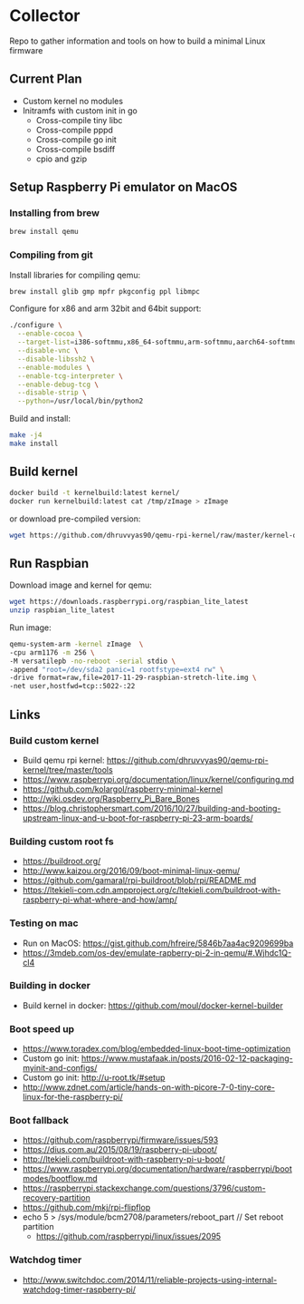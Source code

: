 # Collector

Repo to gather information and tools on how to build a minimal Linux firmware

## Current Plan

* Custom kernel no modules
* Initramfs with custom init in go
  * Cross-compile tiny libc
  * Cross-compile pppd
  * Cross-compile go init
  * Cross-compile bsdiff
  * cpio and gzip

## Setup Raspberry Pi emulator on MacOS

### Installing from brew

``` bash
brew install qemu
```

### Compiling from git

Install libraries for compiling qemu: 

``` bash
brew install glib gmp mpfr pkgconfig ppl libmpc
```

Configure for x86 and arm 32bit and 64bit support:

``` bash
./configure \
  --enable-cocoa \
  --target-list=i386-softmmu,x86_64-softmmu,arm-softmmu,aarch64-softmmu \
  --disable-vnc \
  --disable-libssh2 \
  --enable-modules \
  --enable-tcg-interpreter \
  --enable-debug-tcg \
  --disable-strip \
  --python=/usr/local/bin/python2
```

Build and install:

``` bash
make -j4
make install
```

## Build kernel

``` bash
docker build -t kernelbuild:latest kernel/
docker run kernelbuild:latest cat /tmp/zImage > zImage
```

or download pre-compiled version:

``` bash
wget https://github.com/dhruvvyas90/qemu-rpi-kernel/raw/master/kernel-qemu-4.4.34-jessie
```

## Run Raspbian

Download image and kernel for qemu:

``` bash
wget https://downloads.raspberrypi.org/raspbian_lite_latest
unzip raspbian_lite_latest 
```

Run image:

``` bash
qemu-system-arm -kernel zImage  \
-cpu arm1176 -m 256 \
-M versatilepb -no-reboot -serial stdio \
-append "root=/dev/sda2 panic=1 rootfstype=ext4 rw" \
-drive format=raw,file=2017-11-29-raspbian-stretch-lite.img \
-net user,hostfwd=tcp::5022-:22
```

## Links

### Build custom kernel

* Build qemu rpi kernel:  https://github.com/dhruvvyas90/qemu-rpi-kernel/tree/master/tools
* https://www.raspberrypi.org/documentation/linux/kernel/configuring.md
* https://github.com/kolargol/raspberry-minimal-kernel
* http://wiki.osdev.org/Raspberry_Pi_Bare_Bones
* https://blog.christophersmart.com/2016/10/27/building-and-booting-upstream-linux-and-u-boot-for-raspberry-pi-23-arm-boards/

### Building custom root fs

* https://buildroot.org/
* http://www.kaizou.org/2016/09/boot-minimal-linux-qemu/
* https://github.com/gamaral/rpi-buildroot/blob/rpi/README.md
* https://ltekieli-com.cdn.ampproject.org/c/ltekieli.com/buildroot-with-raspberry-pi-what-where-and-how/amp/

### Testing on mac

* Run on MacOS: https://gist.github.com/hfreire/5846b7aa4ac9209699ba
* https://3mdeb.com/os-dev/emulate-rapberry-pi-2-in-qemu/#.Wjhdc1Q-cl4

### Building in docker

* Build kernel in docker: https://github.com/moul/docker-kernel-builder

### Boot speed up

* https://www.toradex.com/blog/embedded-linux-boot-time-optimization
* Custom go init: https://www.mustafaak.in/posts/2016-02-12-packaging-myinit-and-configs/
* Custom go init: http://u-root.tk/#setup
* http://www.zdnet.com/article/hands-on-with-picore-7-0-tiny-core-linux-for-the-raspberry-pi/

### Boot fallback

* https://github.com/raspberrypi/firmware/issues/593
* https://dius.com.au/2015/08/19/raspberry-pi-uboot/
* http://ltekieli.com/buildroot-with-raspberry-pi-u-boot/
* https://www.raspberrypi.org/documentation/hardware/raspberrypi/bootmodes/bootflow.md
* https://raspberrypi.stackexchange.com/questions/3796/custom-recovery-partition
* https://github.com/mkj/rpi-flipflop
* echo 5 > /sys/module/bcm2708/parameters/reboot_part // Set reboot partition
  * https://github.com/raspberrypi/linux/issues/2095

### Watchdog timer

* http://www.switchdoc.com/2014/11/reliable-projects-using-internal-watchdog-timer-raspberry-pi/
